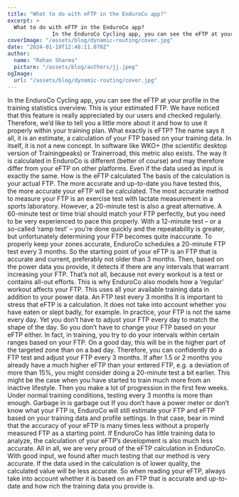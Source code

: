 ```yaml
---
title: "What to do with eFTP in the EnduroCo app?"
excerpt: >
  What to do with eFTP in the EnduroCo app?
              In the EnduroCo Cycling app, you can see the eFTP at your profile in the training statistics overview. This is your estimated FTP. We have noticed
coverImage: "/assets/blog/dynamic-routing/cover.jpg"
date: "2024-01-19T12:48:11.070Z"
author:
  name: "Rohan Sharma"
  picture: "/assets/blog/authors/jj.jpeg"
ogImage:
  url: "/assets/blog/dynamic-routing/cover.jpg"
---
```


In the EnduroCo Cycling app, you can see the eFTP at your profile in the training statistics overview. This is your estimated FTP. We have noticed that this feature is really appreciated by our users and checked regularly. Therefore, we’d like to tell you a little more about it and how to use it properly within your training plan.
What exactly is eFTP?
The name says it all, it is an estimate, a calculation of your FTP based on your training data. In itself, it is not a new concept. In software like WKO+ (the scientific desktop version of Trainingpeaks) or Trainerroad, this metric also exists. The way it is calculated in EnduroCo is different (better of course) and may therefore differ from your eFTP on other platforms. Even if the data used as input is exactly the same.
How is the eFTP calculated
The basis of the calculation is your actual FTP. The more accurate and up-to-date you have tested this, the more accurate your eFTP will be calculated. The most accurate method to measure your FTP is an exercise test with lactate measurement in a sports laboratory. However, a 20-minute test is also a great alternative. A 60-minute test or time trial should match your FTP perfectly, but you need to be very experienced to pace this properly. With a 12-minute test – or a so-called ‘ramp test’ – you’re done quickly and the repeatability is greater, but unfortunately determining your FTP becomes quite inaccurate. To properly keep your zones accurate, EnduroCo schedules a 20-minute FTP test every 3 months.
So the starting point of your eFTP is an FTP that is accurate and current, preferably not older than 3 months. Then, based on the power data you provide, it detects if there are any intervals that warrant increasing your FTP. That’s not all, because not every workout is a test or contains all-out efforts. This is why EnduroCo also models how a ‘regular’ workout affects your FTP. This uses all your available training data in addition to your power data.
An FTP test every 3 months
It is important to stress that eFTP is a calculation. It does not take into account whether you have eaten or slept badly, for example. In practice, your FTP is not the same every day. Yet you don’t have to adjust your FTP every day to match the shape of the day. So you don’t have to change your FTP based on your eFTP either. In fact, in training, you try to do your intervals within certain ranges based on your FTP. On a good day, this will be in the higher part of the targeted zone than on a bad day.
Therefore, you can confidently do a FTP test and adjust your FTP every 3 months. If after 1.5 or 2 months you already have a much higher eFTP than your entered FTP, e.g. a deviation of more than 15%, you might consider doing a 20-minute test a bit earlier. This might be the case when you have started to train much more from an inactive lifestyle. Then you make a lot of progression in the first few weeks. Under normal training conditions, testing every 3 months is more than enough.
Garbage in is garbage out
If you don’t have a power meter or don’t know what your FTP is, EnduroCo will still estimate your FTP and eFTP based on your training data and profile settings. In that case, bear in mind that the accuracy of your eFTP is many times less without a properly measured FTP as a starting point. If EnduroCo has little training data to analyze, the calculation of your eFTP’s development is also much less accurate.
All in all, we are very proud of the eFTP calculation in EnduroCo. With good input, we found after much testing that our method is very accurate. If the data used in the calculation is of lower quality, the calculated value will be less accurate. So when reading your eFTP, always take into account whether it is based on an FTP that is accurate and up-to-date and how rich the training data you provide is.